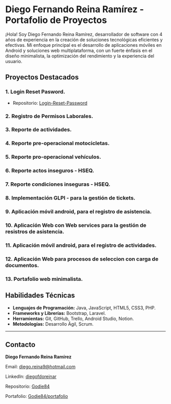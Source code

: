 # Diego Fernando Reina Ramírez - Portafolio de Proyectos

¡Hola! Soy Diego Fernando Reina Ramírez, desarrollador de software con 4 años de experiencia en la creación de soluciones tecnológicas eficientes y efectivas. Mi enfoque principal es el desarrollo de aplicaciones móviles en Android y soluciones web multiplataforma, con un fuerte énfasis en el diseño minimalista, la optimización del rendimiento y la experiencia del usuario.

## Proyectos Destacados

### 1. Login Reset Pasword.
- Repositorio: [Login-Reset-Password](https://github.com/Godie84/login-roles-usuarios.git)
### 2. Registro de Permisos Laborales.
### 3. Reporte de actividades.
### 4. Reporte pre-operacional motocicletas.
### 5. Reporte pro-operacional vehículos.
### 6. Reporte actos inseguros - HSEQ.
### 7. Reporte condiciones inseguras - HSEQ.
### 8. Implementación GLPI - para la gestión de tickets.
### 9. Aplicación móvil android, para el registro de asistencia.
### 10. Aplicación Web con Web services para la gestión de resistros de asistencia.
### 11. Aplicación móvil android, para el registro de actividades.
### 12. Aplicación Web para procesos de seleccion con carga de documentos.
### 13. Portafolio web minimalista.

## Habilidades Técnicas

- **Lenguajes de Programación:** Java, JavaScript, HTML5, CSS3, PHP.
- **Frameworks y Librerías:** Bootstrap, Laravel.
- **Herramientas:** Git, GitHub, Trello, Android Studio, Notion.
- **Metodologías:** Desarrollo Ágil, Scrum.

---

## Contacto

**Diego Fernando Reina Ramírez**

Email: [diego.reina9@hotmail.com](mailto:diego.reina9@hotmail.com)

LinkedIn: [diegofdoreinar](https://www.linkedin.com/in/diegofdoreinar/)

Repositorio: [Godie84](https://github.com/Godie84/)

Portafolio: [Godie84/portafolio](https://godie84.github.io/portafolio/)